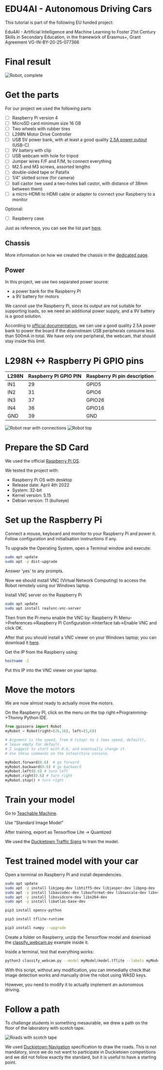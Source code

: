 # EDU4AI - Autonomous Driving Cars

This tutorial is part of the following EU funded project:

Edu4AI - Artificial Intelligence and Machine Learning to Foster 21st Century Skills in Secondary Education, in the framework of Erasmus+, Grant Agreement VG-IN-BY-20-25-077366


# Final result
![Robot, complete](robot.jpg)

# Get the parts
For our project we used the following parts
- [ ] Raspberry Pi version 4
- [ ] MicroSD card minimum size 16 GB
- [ ] Two wheels with rubber tires
- [ ] L298N Motor Drive Controller
- [ ] USB 5V power bank, with at least a good quality [2.5A power output](https://www.raspberrypi.com/products/raspberry-pi-4-model-b/specifications/) (USB-C)
- [ ] 9V battery with clip
- [ ] USB webcam with hole for tripod
- [ ] Jumper wires F/F and F/M, to connect everything
- [ ] M2.5 and M3 screws, assorted lengths
- [ ] double-sided tape or Patafix
- [ ] 1/4" slotted screw (for camera)
- [ ] ball castor (we used a two-holes ball castor, with distance of 38mm between them)
- [ ] a micro-HDMI to HDMI cable or adapter to connect your Raspberry to a monitor

Optional:
- [ ] Raspberry case

Just as reference, you can see the list part [here](https://www.amazon.it/hz/wishlist/ls/2XP57TFXQNB8H?ref_=wl_share).

## Chassis
More information on how we created the chassis in the [dedicated page](./chassis).

## Power
In this project, we use two separated power source:
- a power bank for the Raspberry PI
- a 9V battery for motors

We cannot use the Raspberry Pi, since its output are not suitable for supporting loads, so we need an additional power supply, and a 9V battery is a good solution. 

According to [official documentation](https://www.raspberrypi.com/products/raspberry-pi-4-model-b/specifications/), we can use a good quality 2.5A power bank to power the board if the downstream USB peripherals consume less than 500mA in total. We have only one peripheral, the webcam, that should stay inside this limit.


# L298N <-> Raspberry Pi GPIO pins

| L298N | Raspberry PI GPIO PIN | Raspberry Pi pin description |
|---|---|---|
| IN1 | 29 | GPIO5 |
| IN2 | 31 | GPIO6 |
| IN3 | 37 | GPIO26 |
| IN4 | 36 | GPIO16 |
| GND | 39 | GND |

![Robot rear with connections](connections.jpg)
![Robot top](robot-top.jpg)

# Prepare the SD Card
We used the official [Raspberry Pi OS](https://www.raspberrypi.com/software/operating-systems/).

We tested the project with:
- Raspberry Pi OS with desktop
- Release date: April 4th 2022
- System: 32-bit
- Kernel version: 5.15
- Debian version: 11 (bullseye)

# Set up the Raspberry Pi

Connect a mouse, keyboard and monitor to your Raspberry Pi and power it. Follow configuration and initialisation instructions if any.

To upgrade the Operating System, open a Terminal window and execute:

```sh
sudo apt update
sudo apt -y dist-upgrade
```

Answer 'yes' to any prompts.

Now we should install VNC (Virtual Network Computing) to access the Robot remotely using our Windows laptop.

Install VNC server on the Raspberry Pi

```sh
sudo apt update
sudo apt install realvnc-vnc-server
```

Then from the Pi menu enable the VNC by:
Raspberry Pi Menu->Preferences->Raspberry Pi Configuration->Interface tab->Enable VNC and click OK.

After that you should install a VNC viewer on your Windows laptop; you can download it [here](https://www.realvnc.com/en/connect/download/viewer/).

Get the IP from the Raspberry using:

```sh
hostname -I
```

Put this IP into the VNC viewer on your laptop.


# Move the motors
We are now almost ready to actually move the motors.

On the Raspberry PI, click on the menu on the top right->Programming->Thonny Python IDE.

```py
from gpiozero import Robot
myRobot = Robot(right=(26,16), left=(5,6))

# Argument is the speed, from 0 (stop) to 1 (max speed, default),
# leave empty for default.
# I suggest to start with 0.6, and eventually change it.
# Use these commands on the intearctive console.

myRobot.forward(0.6)  # go forward
myRobot.backward(0.6) # go backward
myRobot.left(0.6) # turn left
myRobot.right(0.6) # turn right
myRobot.stop() # turn right
```

# Train your model
Go to [Teachable Machine](https://teachablemachine.withgoogle.com/train).

Use "Standard Image Model"

After training, export as Tensorflow Lite -> Quantized

We used the [Duckietown Traffic Signs](https://docs.duckietown.org/daffy/opmanual_duckietown/draft/dt_ops_appearance_specifications.html#fig:traffic-signs) to train the model.

# Test trained model with your car

Open a terminal on Raspberry Pi and install dependencies.

```sh
sudo apt update
sudo apt -y install libjpeg-dev libtiff5-dev libjasper-dev libpng-dev
sudo apt -y install libavcodec-dev libavformat-dev libswscale-dev libv4l-dev
sudo apt -y install libxvidcore-dev libx264-dev
sudo apt -y install libatlas-base-dev

pip3 install opencv-python

pip3 install tflite-runtime

pip3 install numpy --upgrade
```

Create a folder on Raspberry, unzip the Tensorflow model and download the [classify_webcam.py](classify_webcam.py) example inside it.

Inside a terminal, test that everything works:

```sh
python3 classify_webcam.py --model myModel/model.tflite --labels myModel/labels.txt
```

With this script, without any modification, you can immediatly check that image detection works and manually drive the robot using WASD keys. 

However, you need to modify it to actually implement an autonomous driving.

# Follow a path
To challenge students in something mesaurable, we drew a path on the floor of the laboratory with scotch tape.

![Roads with scotch tape](roads.jpeg)

We used [Duckietown Navigation](https://docs.rs-online.com/e1c9/A700000007310061.pdf) specification to draw the roads. This is not mandatory, since we do not want to participate in Duckietown competitions and we did not follow exactly the standard, but it is useful to have a starting point.











